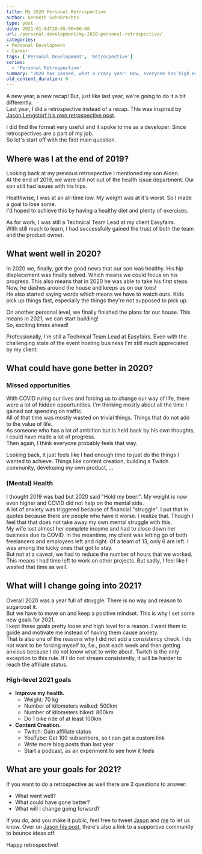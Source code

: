 ```yaml
---
title: My 2020 Personal Retrospective
author: Kenneth Schabrechts
type: post
date: 2021-01-04T20:05:00+00:00
url: /personal-development/my-2020-personal-retrospective/
categories:
- Personal Development
- Career
tags: ['Personal Development', 'Retrospective']
series:
  - 'Personal Retrospective'
summary: "2020 has passed, what a crazy year! Now, everyone has high expectations of 2021. Let's do a small retrospective. Look at what has passed, what we can learn from it and what the future might bring!"
old_content_duration: 0
---
```


A new year, a new recap! But, just like last year, we're going to do it a bit differently.  
Last year, I did a retrospective instead of a recap. This was inspired by [Jason Lengstorf his own retrospective post](https://lengstorf.com/2019-personal-retrospective/ "Jason Lengstorf Retrospective").  

I did find the format very useful and it spoke to me as a developer. Since retrospectives are a part of my job.  
So let's start off with the first main question.  

## Where was I at the end of 2019?

Looking back at my previous retrospective I mentioned my son Aiden.  
At the end of 2019, we were still not out of the health issue department. Our son still had issues with his hips.

Healthwise, I was at an all-time low. My weight was at it's worst. So I made a goal to lose some.  
I'd hoped to achieve this by having a healthy diet and plenty of exercises.

As for work, I was still a Technical Team Lead at my client Easyfairs.  
With still much to learn, I had successfully gained the trust of both the team and the product owner.

## What went well in 2020?

In 2020 we, finally, got the good news that our son was healthy. His hip displacement was finally solved. Which means we could focus on his progress. This also means that in 2020 he was able to take his first steps. Now, he dashes around the house and keeps us on our toes!  
He also started saying words which means we have to watch ours. Kids pick up things fast, especially the things they're not supposed to pick up.  

On another personal level, we finally finished the plans for our house. This means in 2021, we can start building!  
So, exciting times ahead!  

Professionally, I'm still a Technical Team Lead at Easyfairs. Even with the challenging state of the event hosting business I'm still much appreciated by my client.  

## What could have gone better in 2020?

### Missed opportunities
With COVID ruling our lives and forcing us to change our way of life, there were a lot of hidden opportunities. I'm thinking mostly about all the time I gained not spending on traffic.  
All of that time was mostly wasted on trivial things. Things that do not add to the value of life.  
As someone who has a lot of ambition but is held back by his own thoughts, I could have made a lot of progress.  
Then again, I think everyone probably feels that way.  

Looking back, it just feels like I had enough time to just do the things I wanted to achieve. Things like content creation, building a Twitch community, developing my own product, ... 

### (Mental) Health
I thought 2019 was bad but 2020 said "Hold my beer!". My weight is now even higher and COVID did not help on the mental side.  
A lot of anxiety was triggered because of financial "struggle". I put that in quotes because there are people who have it worse. I realize that. Though I feel that that does not take away my own mental struggle with this.  
My wife lost almost her complete income and had to close down her business due to COVID. In the meantime, my client was letting go of both freelancers and employees left and right. Of a team of 13, only 6 are left. I was among the lucky ones that got to stay.  
But not at a caveat, we had to reduce the number of hours that we worked. This means I had time left to work on other projects. But sadly, I feel like I wasted that time as well.



## What will I change going into 2021?

Overall 2020 was a year full of struggle. There is no way and reason to sugarcoat it.  
But we have to move on and keep a positive mindset. This is why I set some new goals for 2021.  
I kept these goals pretty loose and high level for a reason. I want them to guide and motivate me instead of having them cause anxiety.  
That is also one of the reasons why I did not add a consistency check. I do not want to be forcing myself to, f.e., post each week and then getting anxious because I do not know what to write about.
Twitch is the only exception to this rule. If I do not stream consistently, it will be harder to reach the affiliate status.

### High-level 2021 goals

* **Improve my health.** 
    * Weight: 70 kg
    * Number of kilometers walked: 500km
    * Number of kilometers biked: 800km
    * Do 1 bike ride of at least 100km 
* **Content Creation.**
    * Twitch: Gain affiliate status
    * YouTube: Get 100 subscribers, so I can get a custom link
    * Write more blog posts than last year
    * Start a podcast, as an experiment to see how it feels

## What are your goals for 2021?

If you want to do a retrospective as well there are 3 questions to answer:

* What went well?
* What could have gone better?
* What will I change going forward?

If you do, and you make it public, feel free to tweet [Jason](https://twitter.com/jlengstorf "Jason Lengstorf Twitter") and [me](https://twitter.com/schabrechtsk "SchabrechtsK Twitter") to let us know. Over on [Jason his post](https://lengstorf.com/2019-personal-retrospective/ "Jason Lengstorf Retrospective"), there's also a link to a supportive community to bounce ideas off.

Happy retrospective!